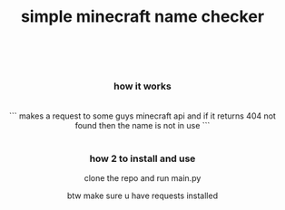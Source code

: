 <div align='center'>
<h1>simple minecraft name checker<h1>
<br>
  <h3>how it works</h3>
  <br>
   ```
  makes a request to some guys minecraft api and if it returns 404 not found then the name is not in use
  ```
</div>



  
<br>
<div align='center'>
  <h3>how 2 to install and use</h3>
  <p>clone the repo and run main.py</p>
  <p>btw make sure u have requests installed </p>
</div>
